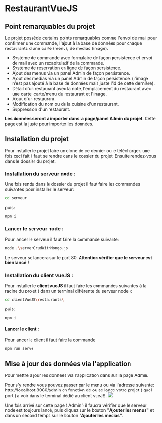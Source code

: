 # RestaurantVueJS

## Point remarquables du projet
Le projet possède certains points remarquables comme l'envoi de mail pour confirmer une commande, l'ajout à la base de données pour chaque restaurants d'une carte (menu), de medias (image).
- Système de commande avec formulaire de façon persistence et envoi de mail avec un recapitulatif de la commande.
- Système de reservation en ligne de façon persistence.
- Ajout des menus via un panel Admin de façon persistence.
- Ajout des medias via un panel Admin de façon persistence. (l'image n'est pas ajouté à la base de données mais juste l'id de cette dernière).
- Détail d'un restaurant avec la note, l'emplacement du restaurant avec une carte, carte/menu du restaurant et l'image.
- Ajout d'un restaurant.
- Modification du nom ou de la cuisine d'un restaurant.
- Suppression d'un restaurant.

**Les données seront à importer dans la page/panel Admin du projet**. Cette page est la juste pour importer les données.

## Installation du projet
Pour installer le projet faire un clone de ce dernier ou le télécharger.
une fois ceci fait il faut se rendre dans le dossier du projet.
Ensuite rendez-vous dans le dossier du projet.
### Installation du serveur node :
Une fois rendu dans le dossier du projet il faut faire les commandes suivantes pour installer le serveur:
```sh
cd serveur
```
puis:
```sh
npm i
```

### Lancer le serveur node :
Pour lancer le serveur il faut faire la commande suivante:
```sh
node .\serverCrudWithMongo.js 
```


Le serveur se lancera sur le port 80. **Attention vérifier que le serveur est bien lancé !**

### Installation du client vueJS :
Pour installer le **client vueJS** il faut faire les commandes suivantes à la racine du projet ( dans un terminal différente du serveur node ):
```sh
cd clientVueJS\restaurants\
```
puis:
```sh
npm i
```
#### Lancer le client :
Pour lancer le client il faut faire la commande :
```sh
npm run serve
```

## Mise à jour des données via l'application 

Pour mettre à jour les données via l'application dans sur la page Admin.

Pour s'y rendre vous pouvez passer par le menu ou via l'adresse suivante:
http://localhost:8080/admin
en fonction de ou se lance votre projet ( quel port ) a voir dans le terminal dédié au client vueJS.
![](https://cdn.discordapp.com/attachments/774685916148531242/774685931629707304/unknown.png)

Une fois arrivé sur cette page ( Admin ) il faudra vérifier que le serveur node est toujours lancé, puis cliquez sur le bouton **"Ajouter les menus"** et dans un second temps sur le bouton **"Ajouter les medias"**.

